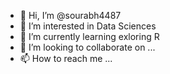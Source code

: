 - 👋 Hi, I’m @sourabh4487
- 👀 I’m interested in Data Sciences
- 🌱 I’m currently learning exloring R
- 💞️ I’m looking to collaborate on ...
- 📫 How to reach me ...

<!---
sourabh4487/sourabh4487 is a ✨ special ✨ repository because its `README.md` (this file) appears on your GitHub profile.
You can click the Preview link to take a look at your changes.
--->
